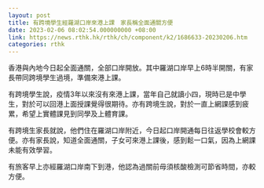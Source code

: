 ```yaml
---
layout: post
title: 有跨境學生經羅湖口岸來港上課　家長稱全面通關方便
date: 2023-02-06 08:02:54.000000000 +08:00
link: https://news.rthk.hk/rthk/ch/component/k2/1686633-20230206.htm
categories: rthk
---
```


香港與內地今日起全面通關，全部口岸開放。其中羅湖口岸早上6時半開關，有家長帶同跨境學生過境，準備來港上課。

有跨境學生說，疫情3年以來沒有來港上課，當年自己就讀小四，現時已是中學生，對於可以回港上面授課覺得很期待。亦有跨境生說，對於一直上網課感到疲累，希望上實體課見到同學及上體育課。

有跨境生家長就說，他們住在羅湖口岸附近，今日起口岸開通每日往返學校會較方便。亦有家長說，知道全面通關，子女可來港上課後，感到鬆一口氣，因為上網課未能有效學習。

有旅客早上亦經羅湖口岸南下到港，他認為過關前毋須核酸檢測可節省時間，亦較方便。
